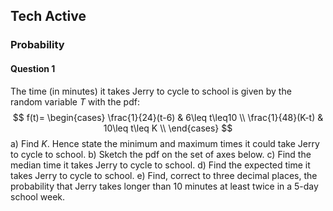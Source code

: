 ## Tech Active

### Probability

#### Question 1

The time (in minutes) it takes Jerry to cycle to school is given by the random variable $T$ with the pdf:
$$
f(t)=
\begin{cases} 
  \frac{1}{24}(t-6) & 6\leq t\leq10 \\
  \frac{1}{48}(K-t) & 10\leq t\leq K \\
\end{cases}
$$
a) Find $K$. Hence state the minimum and maximum times it could take Jerry to cycle to school.
b) Sketch the pdf on the set of axes below.
c) Find the median time it takes Jerry to cycle to school.
d) Find the expected time it takes Jerry to cycle to school.
e) Find, correct to three decimal places, the probability that Jerry takes longer than 10 minutes at least twice in a 5-day school week.
